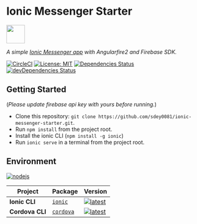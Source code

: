 # Ionic Messenger Starter
 <img src="https://s3.amazonaws.com/ionic-marketplace/ionic-messenger-starter/icon.png" width="48px" />
 
 _A simple [Ionic Messenger app](https://market.ionic.io/starters/ionic-messenger-starter) with Angularfire2 and Firebase SDK._ 


[![CircleCI](https://circleci.com/gh/sdey0081/ionic-messenger-starter.svg?style=shield&circle-token=:circle-token)](https://circleci.com/gh/sdey0081/ionic-messenger-starter)
[![License: MIT](https://img.shields.io/badge/License-MIT-yellowgreen.svg)](https://raw.githubusercontent.com/sdey0081/ionic-messenger-starter/master/LICENSE)
[![Dependencies Status](https://david-dm.org/sdey0081/ionic-messenger-starter/status.svg)](https://david-dm.org/sdey0081/ionic-messenger-starter)
[![devDependencies Status](https://david-dm.org/sdey0081/ionic-messenger-starter/dev-status.svg)](https://david-dm.org/sdey0081/ionic-messenger-starter?type=dev)

## Getting Started

(_Please update firebase api key with yours before running._)

* Clone this repository: `git clone https://github.com/sdey0081/ionic-messenger-starter.git`.
* Run `npm install` from the project root.
* Install the ionic CLI (`npm install -g ionic`)
* Run `ionic serve` in a terminal from the project root.


## Environment

[![nodejs](https://img.shields.io/node/v/%40angular%2Fcli.svg)](https://nodejs.org/en/download/)

| Project | Package | Version |
|---|---|---|
**Ionic CLI** | [`ionic`](https://npmjs.com/package/@ionic/cli) | [![latest](https://img.shields.io/npm/v/ionic/latest.svg)](https://github.com/ionic-team/ionic-cli/releases)
**Cordova CLI** | [`cordova`](https://npmjs.com/package/cordova) | [![latest](https://img.shields.io/npm/v/cordova/latest.svg)](https://npmjs.com/package/cordova)
